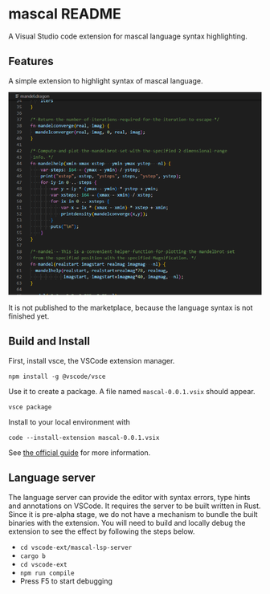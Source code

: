 # mascal README

A Visual Studio code extension for mascal language syntax highlighting.

## Features

A simple extension to highlight syntax of mascal language.

![screenshot](images/screenshot00.png)

It is not published to the marketplace, because the language syntax is not finished yet.


## Build and Install

First, install vsce, the VSCode extension manager.

    npm install -g @vscode/vsce

Use it to create a package. A file named `mascal-0.0.1.vsix` should appear.

    vsce package

Install to your local environment with

    code --install-extension mascal-0.0.1.vsix

See [the official guide](https://code.visualstudio.com/api/working-with-extensions/publishing-extension) for more information.


## Language server

The language server can provide the editor with syntax errors, type hints and annotations on VSCode.
It requires the server to be built written in Rust.
Since it is pre-alpha stage, we do not have a mechanism to bundle the built binaries with the extension.
You will need to build and locally debug the extension to see the effect by following the steps below.

* `cd vscode-ext/mascal-lsp-server`
* `cargo b`
* `cd vscode-ext`
* `npm run compile`
* Press F5 to start debugging
